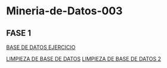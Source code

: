 # Mineria-de-Datos-003
## FASE 1
[BASE DE DATOS EJERCICIO](https://github.com/SahoriRamirez/MineriaDeDatos/blob/main/Ej1_BaseDatos_4.pdf)

[LIMPIEZA DE BASE DE DATOS](https://github.com/SahoriRamirez/MineriaDeDatos/blob/main/Archivos/LimpiezaDatos.ipynb)
[LIMPIEZA DE BASE DE DATOS 2](https://github.com/SahoriRamirez/MineriaDeDatos/blob/main/Archivos/LimpiezaDatos%20(1).ipynb)
